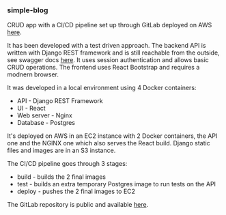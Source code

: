 ### simple-blog
CRUD app with a CI/CD pipeline set up through GitLab deployed on AWS [here](http://ec2-35-161-201-46.us-west-2.compute.amazonaws.com/ "simple-blog").


It has been developed with a test driven approach. The backend API is written with Django REST framework and is still reachable from the outside, see swagger docs [here](http://ec2-35-161-201-46.us-west-2.compute.amazonaws.com/api/docs/ "simple-blog Swagger docs"). It uses session authentication and allows basic CRUD operations. The frontend uses React Bootstrap and requires a modnern browser.

It was developed in a local environment using 4 Docker containers:

  * API - Django REST Framework
  * UI - React
  * Web server - Nginx
  * Database - Postgres


It's deployed on AWS in an EC2 instance with 2 Docker containers, the API one and the NGINX one which also serves the React build. Django static files and images are in an S3 instance.


The CI/CD pipeline goes through 3 stages:

  * build - builds the 2 final images
  * test - builds an extra temporary Postgres image to run tests on the API
  * deploy - pushes the 2 final images to EC2


The GitLab repository is public and available [here](https://gitlab.com/gopicci/simple-blog "simple-blog GitLab repository").
